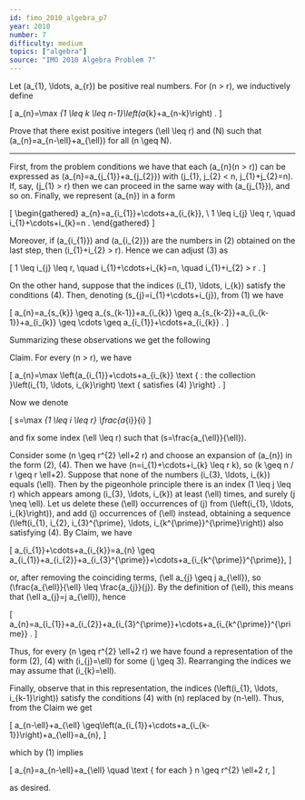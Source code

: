 ```yaml
---
id: fimo_2010_algebra_p7
year: 2010
number: 7
difficulty: medium
topics: ["algebra"]
source: "IMO 2010 Algebra Problem 7"
---
```


Let \(a_{1}, \ldots, a_{r}\) be positive real numbers. For \(n > r\), we inductively define

\[
a_{n}=\max _{1 \leq k \leq n-1}\left(a_{k}+a_{n-k}\right) .
\]

Prove that there exist positive integers \(\ell \leq r\) and \(N\) such that \(a_{n}=a_{n-\ell}+a_{\ell}\) for all \(n \geq N\).

---
First, from the problem conditions we have that each \(a_{n}(n > r)\) can be expressed as \(a_{n}=a_{j_{1}}+a_{j_{2}}\) with \(j_{1}, j_{2} < n, j_{1}+j_{2}=n\). If, say, \(j_{1} > r\) then we can proceed in the same way with \(a_{j_{1}}\), and so on. Finally, we represent \(a_{n}\) in a form

\[
\begin{gathered}
a_{n}=a_{i_{1}}+\cdots+a_{i_{k}}, \\
1 \leq i_{j} \leq r, \quad i_{1}+\cdots+i_{k}=n .
\end{gathered}
\]

Moreover, if \(a_{i_{1}}\) and \(a_{i_{2}}\) are the numbers in (2) obtained on the last step, then \(i_{1}+i_{2} > r\). Hence we can adjust (3) as

\[
1 \leq i_{j} \leq r, \quad i_{1}+\cdots+i_{k}=n, \quad i_{1}+i_{2} > r .
\]

On the other hand, suppose that the indices \(i_{1}, \ldots, i_{k}\) satisfy the conditions (4). Then, denoting \(s_{j}=i_{1}+\cdots+i_{j}\), from (1) we have

\[
a_{n}=a_{s_{k}} \geq a_{s_{k-1}}+a_{i_{k}} \geq a_{s_{k-2}}+a_{i_{k-1}}+a_{i_{k}} \geq \cdots \geq a_{i_{1}}+\cdots+a_{i_{k}} .
\]

Summarizing these observations we get the following

Claim. For every \(n > r\), we have

\[
a_{n}=\max \left\{a_{i_{1}}+\cdots+a_{i_{k}} \text { : the collection }\left(i_{1}, \ldots, i_{k}\right) \text { satisfies (4) }\right\} .
\]

Now we denote

\[
s=\max _{1 \leq i \leq r} \frac{a_{i}}{i}
\]

and fix some index \(\ell \leq r\) such that \(s=\frac{a_{\ell}}{\ell}\).

Consider some \(n \geq r^{2} \ell+2 r\) and choose an expansion of \(a_{n}\) in the form (2), (4). Then we have \(n=i_{1}+\cdots+i_{k} \leq r k\), so \(k \geq n / r \geq r \ell+2\). Suppose that none of the numbers \(i_{3}, \ldots, i_{k}\) equals \(\ell\). Then by the pigeonhole principle there is an index \(1 \leq j \leq r\) which appears among \(i_{3}, \ldots, i_{k}\) at least \(\ell\) times, and surely \(j \neq \ell\). Let us delete these \(\ell\) occurrences of \(j\) from \(\left(i_{1}, \ldots, i_{k}\right)\), and add \(j\) occurrences of \(\ell\) instead, obtaining a sequence \(\left(i_{1}, i_{2}, i_{3}^{\prime}, \ldots, i_{k^{\prime}}^{\prime}\right)\) also satisfying (4). By Claim, we have

\[
a_{i_{1}}+\cdots+a_{i_{k}}=a_{n} \geq a_{i_{1}}+a_{i_{2}}+a_{i_{3}^{\prime}}+\cdots+a_{i_{k^{\prime}}^{\prime}},
\]

or, after removing the coinciding terms, \(\ell a_{j} \geq j a_{\ell}\), so \(\frac{a_{\ell}}{\ell} \leq \frac{a_{j}}{j}\). By the definition of \(\ell\), this means that \(\ell a_{j}=j a_{\ell}\), hence

\[
a_{n}=a_{i_{1}}+a_{i_{2}}+a_{i_{3}^{\prime}}+\cdots+a_{i_{k^{\prime}}^{\prime}} .
\]

Thus, for every \(n \geq r^{2} \ell+2 r\) we have found a representation of the form (2), (4) with \(i_{j}=\ell\) for some \(j \geq 3\). Rearranging the indices we may assume that \(i_{k}=\ell\).

Finally, observe that in this representation, the indices \(\left(i_{1}, \ldots, i_{k-1}\right)\) satisfy the conditions (4) with \(n\) replaced by \(n-\ell\). Thus, from the Claim we get

\[
a_{n-\ell}+a_{\ell} \geq\left(a_{i_{1}}+\cdots+a_{i_{k-1}}\right)+a_{\ell}=a_{n},
\]

which by (1) implies

\[
a_{n}=a_{n-\ell}+a_{\ell} \quad \text { for each } n \geq r^{2} \ell+2 r,
\]

as desired.
